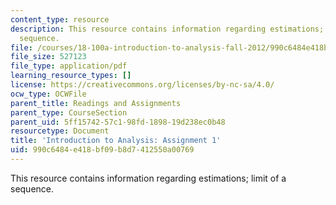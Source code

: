 ```yaml
---
content_type: resource
description: This resource contains information regarding estimations; limit of a
  sequence.
file: /courses/18-100a-introduction-to-analysis-fall-2012/990c6484e418bf09b8d7412550a00769_MIT18_100AF12_Assign_1.pdf
file_size: 527123
file_type: application/pdf
learning_resource_types: []
license: https://creativecommons.org/licenses/by-nc-sa/4.0/
ocw_type: OCWFile
parent_title: Readings and Assignments
parent_type: CourseSection
parent_uid: 5ff15742-57c1-98fd-1898-19d238ec0b48
resourcetype: Document
title: 'Introduction to Analysis: Assignment 1'
uid: 990c6484-e418-bf09-b8d7-412550a00769
---
```

This resource contains information regarding estimations; limit of a sequence.